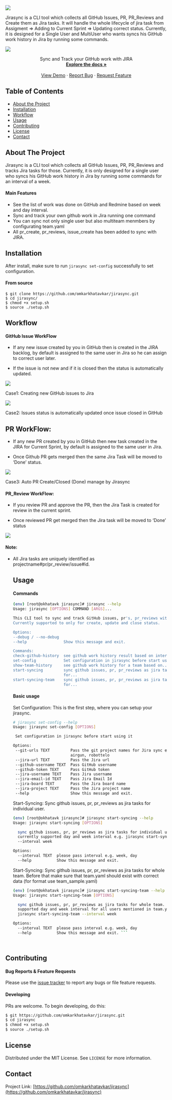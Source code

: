 
![](https://i.ibb.co/d4Y6Frs/2d524aa8-8c79-4562-bfd9-a3f8a85536df-200x200.png)

Jirasync is a CLI tool which collects all GitHub Issues, PR, PR_Reviews and Create them as Jira tasks. It will handle the whole lifecycle of jira task from Assigment => Adding to Current Sprint => Updating correct status. Currently, it is designed for a Single User and MultiUser who wants syncs his GitHub work history in Jira by running some commands.

![](https://raw.githubusercontent.com/omkarkhatavkar/jirasync/master/img/jirasync_1.gif)
 <p align="center">  
 Sync and Track your GitHub work with JIRA  
    <br />  
 <a href="https://github.com/omkarkhatavkar/jirasync
 "><strong>Explore the docs »</strong></a>  
 <br /> <br /> <a href="https://raw.githubusercontent.com/omkarkhatavkar/jirasync/master/img/jirasync_1.gif">View Demo</a>  
  ·  
    <a href="https://github.com/omkarkhatavkar/jirasync/issues">Report Bug</a>  
  ·  
    <a href="https://github.com/omkarkhatavkar/jirasync/issues">Request Feature</a>  
 </p></p>  
  
  
  
<!-- TABLE OF CONTENTS -->  
## Table of Contents  
  
* [About the Project](#about-the-project)  
* [Installation](#installation)  
* [Workflow](#workflow)
* [Usage](#usage)  
* [Contributing](#contributing)  
* [License](#license)  
* [Contact](#contact)  
  
  
  
<!-- ABOUT THE PROJECT -->  
## About The Project    

Jirasync is a CLI tool which collects all GitHub Issues, PR, PR_Reviews and tracks Jira tasks for those. Currently, it is only designed for a single user who syncs his GitHub work history in Jira by running some commands for an interval of a week.

#### Main Features 

-   See the list of work was done on GitHub and Redmine based on week and day interval.    
-   Sync and track your own github work in Jira running one command 
-   You can sync not only single user but also multiteam menmbers by configurating team.yaml
-  All pr_create, pr_reviews, issue_create has been added to sync with JIRA.
 
  <!-- ## Installation -->  
## Installation    

After install, make sure to run `jirasync set-config` successfully to set configuration.
#### From source

    $ git clone https://github.com/omkarkhatavkar/jirasync.git
    $ cd jirasync/
    $ chmod +x setup.sh
    $ source ./setup.sh

  <!-- ## Workflow -->  
## Workflow
#### GitHub Issue WorkFlow

-   If any new issue created by you in GitHub then is created in the JIRA backlog, by default is assigned to the same user in Jira so he can assign to correct user later.
    
-   If the issue is not new and if it is closed then the status is automatically updated.
    

![](https://i.ibb.co/9vTHbqh/9-IMMd-z-BXDY1-Oy-MZILx-NGZl-Ljxv-E3-Vuw-OIMS-Ir-PVmn-AUDx-IRGe8-XVXGT-2w-Yt-A3-U5-b0vj-Dq-Y6vyv-Kg1-Ied-AECU0nd-Dz-FJEFKt-QIg-FMu-Wvo-W2-P-lh14-Tz-FFo-D7-Bzh-N2-HGRH3kv.png)

Case1: Creating new GitHub issues to Jira

  

![](https://i.ibb.co/y5J3C8d/LEr6-Iy-G2-YKgta-OYk-EHSZ6jm-Qi3q-S-cw-HI3-Dk-Fx-Eb-AThln2ye-Ad154yq1b-TCm6l-Nk0l-Ba-Hh-n-Mpr0-Ul-Mj5-XT7-K9-PZR9-Arc-HLW084-FGu3-SM-p-Sp-NAF2-CQPG2-Xq-BD4-C0-R8-FGBCX6if.png)

Case2: Issues status is automatically updated once issue closed in GitHub    

## PR WorkFlow:

-   If any new PR created by you in GitHub then new task created in the JIRA for Current Sprint, by default is assigned to the same user in Jira.
    
-   Once Github PR gets merged then the same Jira Task will be moved to ‘Done’ status.
    

  

![](hGttps://lh6.googleusercontent.com/Qqy_LIJ0N9oQ6zDg673D5VA_uJKsM_jid1GBLPdPTuEFLia3fpvdu1gb4lgG3nV3GzWQM8EMTEozxjHB_NJ1Uhsq9ffOIeYeVaWWsM3RxZCZpbh2xsZYU1w0li70DjDKZ0frm5Cq)

Case3: Auto PR Create/Closed (Done) manage by Jirasync

  

#### PR_Review WorkFlow:

-   If you review PR and approve the PR, then the Jira Task is created for review in the current sprint.
    
-   Once reviewed PR get merged then the Jira task will be moved to ‘Done’ status
    

  

![](https://i.ibb.co/V31G52W/tsm8ouwkvh-W4-Sekx3w-Yu-WYqx-P4-Iypo-EK0-Vli-NHELSV2a3g4n-Bs95ivcd6e5-Vk-D2-Mrw-Sgmcd5-Et-ZKHNw5-H4g-Ah8t0-O-p-Cccgh8-Ao-ZI2h-Md5s-OI3-fgb-MIZPz8mxd-FDVOWqtjd-Du-Ay.png)

####  Note:

-   All Jira tasks are uniquely identified as projectname#pr/pr_review/issue#id.
    
    ## Usage 
    #### Commands
	  ```bash
	(env) [root@okhatavk jirasync]# jirasync --help
	Usage: jirasync [OPTIONS] COMMAND [ARGS]...

	  This CLI tool to sync and track GitHub issues, pr's, pr_reviews with Jira.
	  Currently supported to only for create, update and close status.

	Options:
	  --debug / --no-debug
	  --help                Show this message and exit.

	Commands:
	  check-github-history  see github work history result based on intervals...
	  set-config            Set configuration in jirasync before start using it
	  show-team-history     see github work history for a team based on...
	  start-syncing         sync github issues, pr, pr_reviews as jira tasks
	                        for...
	  start-syncing-team    sync github issues, pr, pr_reviews as jira tasks
	                        for...

	```
	#### Basic usage
	Set Configuration:  This is the first step, where you can setup your jirasync.
	 ```bash
	 # jirasync set-config --help
	Usage: jirasync set-config [OPTIONS]

	  Set configuration in jirasync before start using it

	Options:
	  --git-urls TEXT         Pass the git project names for Jira sync e.g.
	                          airgun, robottelo
	  --jira-url TEXT         Pass the Jira url
	  --github-username TEXT  Pass GitHub username
	  --github-token TEXT     Pass GitHub token
	  --jira-username TEXT    Pass Jira username
	  --jira-email-id TEXT    Pass Jira Email Id
	  --jira-board TEXT       Pass the Jira board name
	  --jira-project TEXT     Pass the Jira project name
	  --help                  Show this message and exit.

	 ```
	  
	 Start-Syncing: Sync github issues, pr, pr_reviews as jira tasks for individual user.
	``` bash
	(env) [root@okhatavk jirasync]# jirasync start-syncing --help 
	Usage: jirasync start-syncing [OPTIONS]

	  sync github issues, pr, pr_reviews as jira tasks for individual user.
	  currently supported day and week interval e.g. jirasync start-syncing
	  --interval week

	Options:
	  --interval TEXT  please pass interval e.g. week, day
	  --help           Show this message and exit. 
	  ```
	Start-Syncing: Sync github issues, pr, pr_reviews as jira tasks for whole team. Before that make sure that team.yaml should exist with correct data (for format use team_sample.yaml)
	```bash 
	(env) [root@okhatavk jirasync]# jirasync start-syncing-team --help 
	Usage: jirasync start-syncing-team [OPTIONS]

	  sync github issues, pr, pr_reviews as jira tasks for whole team. currently
	  supported day and week interval for all users mentioned in team.yaml e.g.
	  jirasync start-syncing-team --interval week

	Options:
	  --interval TEXT  please pass interval e.g. week, day
	  --help           Show this message and exit. ```

  
## Contributing

#### Bug Reports & Feature Requests

Please use the [issue tracker](https://github.com/omkarkhatavkar/jirasync/issues) to report any bugs or file feature requests.

#### Developing

PRs are welcome. To begin developing, do this:

```bash
$ git https://github.com/omkarkhatavkar/jirasync.git
$ cd jirasync
$ chmod +x setup.sh
$ source ./setup.sh
```

<!-- LICENSE -->  
## License  
  
Distributed under the MIT License. See `LICENSE` for more information.  
  
  
  
<!-- CONTACT -->  
## Contact  
  
Project Link: [https://github.com/omkarkhatavkar/jirasync](https://github.com/omkarkhatavkar/jirasync)  
  
	 
	
